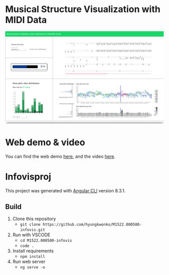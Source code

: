 # Musical Structure Visualization with MIDI Data

![](https://github.com/hyungkwonko/M1522.000500-infovis/blob/master/img/img1.png)

# Web demo & video

You can find the web demo [here](https://hyungkwonko.github.io/M1522.000500-infovis-demo/), and the video [here](https://youtu.be/2h5kbOyopqg).

# Infovisproj

This project was generated with [Angular CLI](https://github.com/angular/angular-cli) version 8.3.1.

## Build
1. Clone this repository
   - `git clone https://github.com/hyungkwonko/M1522.000500-infovis.git`
2. Run with VSCODE
   - `cd M1522.000500-infovis`
   - `code .`
3. Install requirements
   - `npm install`
4. Run web server
   - `ng serve -o`